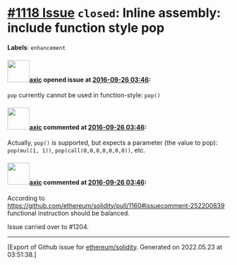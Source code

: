 # [\#1118 Issue](https://github.com/ethereum/solidity/issues/1118) `closed`: Inline assembly: include function style pop
**Labels**: `enhancement`


#### <img src="https://avatars.githubusercontent.com/u/20340?v=4" width="50">[axic](https://github.com/axic) opened issue at [2016-09-26 03:46](https://github.com/ethereum/solidity/issues/1118):

`pop` currently cannot be used in function-style: `pop()`


#### <img src="https://avatars.githubusercontent.com/u/20340?v=4" width="50">[axic](https://github.com/axic) commented at [2016-09-26 03:46](https://github.com/ethereum/solidity/issues/1118#issuecomment-251658620):

Actually, `pop()` is supported, but expects a parameter (the value to pop): `pop(mul(1, 1))`, `pop(call(0,0,0,0,0,0,0))`, etc.

#### <img src="https://avatars.githubusercontent.com/u/20340?v=4" width="50">[axic](https://github.com/axic) commented at [2016-09-26 03:46](https://github.com/ethereum/solidity/issues/1118#issuecomment-253591593):

According to https://github.com/ethereum/solidity/pull/1160#issuecomment-252200839 functional instruction should be balanced.

Issue carried over to #1204.


-------------------------------------------------------------------------------



[Export of Github issue for [ethereum/solidity](https://github.com/ethereum/solidity). Generated on 2022.05.23 at 03:51:38.]
